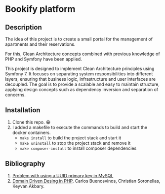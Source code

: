 #   Bookify platform

## Description

The idea of this project is to create a small portal for the management of apartments and their reservations.

For this, Clean Architecture concepts combined with previous knowledge of PHP and Symfony have been applied.

This project is designed to implement Clean Architecture principles using Symfony 7. 
It focuses on separating system responsibilities into different layers, ensuring that business logic, infrastructure and user interfaces are decoupled. 
The goal is to provide a scalable and easy to maintain structure, applying design concepts such as dependency inversion and separation of concerns.

## Installation

1. Clone this repo. 😀
2. I added a makefile to execute the commands to build and start the docker containers.
   - `make install` to build the project stack and start it
   - `make uninstall` to stop the project stack and remove it
   - `make composer-install` to install composer dependencies

## Bibliography

1. [Problem with using a UUID primary key in MySQL](https://planetscale.com/blog/the-problem-with-using-a-uuid-primary-key-in-mysql)
2. [Domain Driven Desing in PHP](https://www.amazon.es/Domain-Driven-Design-PHP-Carlos-Buenosvinos/dp/1787284948). Carlos Buenosvinos, Christian Soronellas, Keyvan Akbary. 